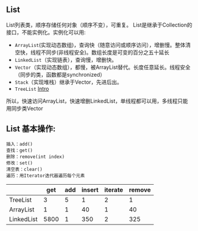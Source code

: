 ## List
List列表类，顺序存储任何对象（顺序不变），可重复。
List是继承于Collection的接口，不能实例化。实例化可以用:
* `ArrayList`(实现动态数组)，查询快（随意访问或顺序访问），增删慢。整体清空快，线程不同步(非线程安全)。数组长度是可变的百分之五十延长
* `LinkedList`（实现链表），查询慢，增删快。
* `Vector`（实现动态数组），都慢，被ArrayList替代。长度任意延长。线程安全（同步的类，函数都是synchronized）
* `Stack`（实现堆栈）继承于Vector，先进后出。
* `TreeList`  [Intro][exLink1]

所以，快速访问ArrayList，快速增删LinkedList，单线程都可以用，多线程只能用同步类Vector

## List 基本操作:  
    插入：add()  
    查找：get()  
    删除：remove(int index)  
    修改：set()  
    清空表：clear()  
    遍历：用Iterator迭代器遍历每个元素  

| |get|add|insert|iterate|remove|
|-|-|-|-|-|-|
|TreeList|3|5|1|2|1|
|ArrayList|1|1|40|1|40|
|LinkedList|5800|1|350|2|325|

[exLink1]: https://commons.apache.org/proper/commons-collections/javadocs/api-4.4/org/apache/commons/collections4/list/TreeList.html